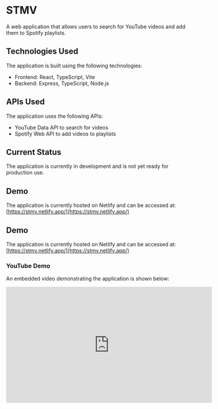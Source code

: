 # STMV

A web application that allows users to search for YouTube videos and add them to Spotify playlists.

## Technologies Used

The application is built using the following technologies:

- Frontend: React, TypeScript, Vite
- Backend: Express, TypeScript, Node.js

## APIs Used

The application uses the following APIs:

- YouTube Data API to search for videos
- Spotify Web API to add videos to playlists

## Current Status

The application is currently in development and is not yet ready for production use.

## Demo

The application is currently hosted on Netlify and can be accessed at: [https://stmv.netlify.app/](https://stmv.netlify.app/)

## Demo

The application is currently hosted on Netlify and can be accessed at: [https://stmv.netlify.app/](https://stmv.netlify.app/)

### YouTube Demo

An embedded video demonstrating the application is shown below:

<iframe width="560" height="315" src="https://www.youtube.com/embed/YOUR_VIDEO_ID" frameborder="0" allow="accelerometer; autoplay; clipboard-write; encrypted-media; gyroscope; picture-in-picture" allowfullscreen></iframe>
